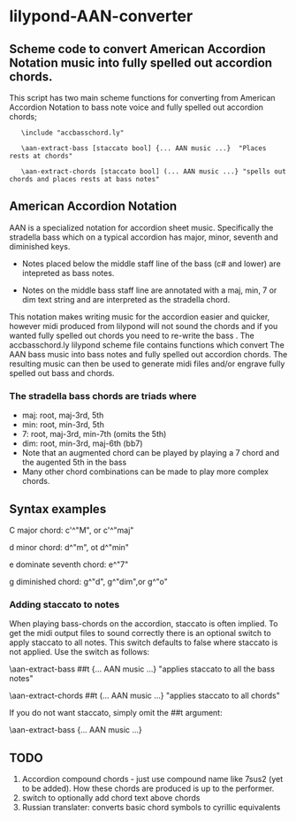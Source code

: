 # lilypond-AAN-converter
## Scheme code to convert American Accordion Notation music into fully spelled out accordion chords.
This script has two main scheme functions for converting from American 
Accordion Notation to bass note voice and fully spelled out accordion
chords;

       \include "accbasschord.ly"

       \aan-extract-bass [staccato bool] {... AAN music ...}  "Places rests at chords"
       
       \aan-extract-chords [staccato bool] (... AAN music ...} "spells out chords and places rests at bass notes"

## American Accordion Notation
AAN is a specialized notation for accordion sheet music.  Specifically the stradella bass which on a typical accordion has major, minor, seventh and diminished keys.  

* Notes placed below the middle staff line of the bass  (c# and lower) are intepreted as bass notes.   

* Notes on the middle bass  staff line are annotated with a maj, min, 7 or dim text string and are interpreted as the stradella chord. 

This notation makes writing music for the accordion easier and quicker, however midi produced from lilypond will not sound the chords and if you wanted fully spelled out chords you need to re-write the bass .
The accbasschord.ly lilypond scheme file contains functions which convert  The AAN bass  music into bass notes and fully spelled out accordion chords.  The resulting music can then be used to generate midi files and/or engrave fully spelled out bass and chords.
### The stradella bass chords are triads where
* maj: root, maj-3rd, 5th
* min: root, min-3rd, 5th
* 7: root, maj-3rd, min-7th   (omits the 5th)
* dim: root, min-3rd, maj-6th (bb7)
* Note that an augmented chord can be played by playing a 7 chord and the augented 5th in the bass
* Many other chord combinations can be made to play more complex chords.

## Syntax examples
C major chord: c'^"M", or  c'^"maj"

d minor chord: d^"m", ot d^"min"

e dominate seventh chord: e^"7"

g diminished chord: g^"d", g^"dim",or g^"o"

### Adding staccato to notes
When playing bass-chords on the accordion, staccato is often implied.  To get the midi output files to sound correctly there is an optional switch to apply staccato to all notes.
This switch defaults to false where staccato is not applied.  Use the switch as follows:

 \aan-extract-bass ##t {... AAN music ...}  "applies staccato to all the bass notes"
       
 \aan-extract-chords ##t (... AAN music ...} "applies staccato to all chords"

 If you do not want staccato, simply omit the ##t argument:

 \aan-extract-bass  {... AAN music ...}

 

## TODO
  1. Accordion compound chords - just use compound name like 7sus2 (yet to be added).  How these chords are produced is up to the performer.
  2. switch to optionally add chord text above chords
  3. Russian translater:  converts basic chord symbols to cyrillic equivalents 

